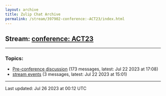 ```yaml
---
layout: archive
title: Zulip Chat Archive
permalink: /stream/397902-conference:-ACT23/index.html
---
```


## Stream: [conference: ACT23](https://mattecapu.github.io/ct-zulip-archive/stream/397902-conference:-ACT23/index.html)
---

### Topics:

* [Pre-conference discussion](topic/topic_Pre-conference.20discussion.html) (173 messages, latest: Jul 22 2023 at 17:08)
* [stream events](topic/topic_stream.20events.html) (3 messages, latest: Jul 22 2023 at 15:01)

<hr><p>Last updated: Jul 26 2023 at 00:12 UTC</p>